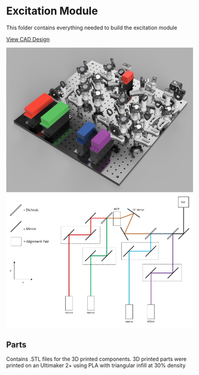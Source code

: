 # Excitation Module

This folder contains everything needed to build the excitation module

<a href="https://a360.co/3mF2ceR"> View CAD Design</a>

<img src="../Images/Excitation-Module.jpg" width="500">
<img src="../Images/Line_Excitation.jpg" width="500">

## Parts

Contains .STL files for the 3D printed components. 3D printed parts were printed on an Ultimaker 2+ using PLA with triangular infill at 30% density
